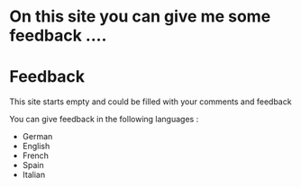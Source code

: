 # On this site you can give me some feedback ....

# Feedback #

This site starts empty and could be filled with your comments and feedback


You can give feedback in the following languages :

  * German
  * English
  * French
  * Spain
  * Italian




